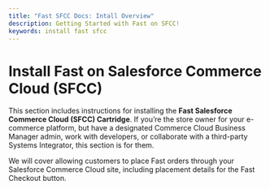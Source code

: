 ```yaml
---
title: "Fast SFCC Docs: Intall Overview"
description: Getting Started with Fast on SFCC!
keywords: install fast sfcc
---
```


# Install Fast on Salesforce Commerce Cloud (SFCC)

This section includes instructions for installing the **Fast Salesforce Commerce Cloud (SFCC) Cartridge**. If you’re the store owner for your e-commerce platform, but have a designated Commerce Cloud Business Manager admin, work with developers, or collaborate with a third-party Systems Integrator, this section is for them.

We will cover allowing customers to place Fast orders through your Salesforce Commerce Cloud site, including placement details for the Fast Checkout button.
